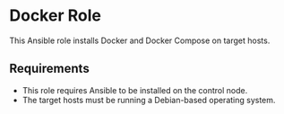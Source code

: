 # Docker Role

This Ansible role installs Docker and Docker Compose on target hosts.

## Requirements

- This role requires Ansible to be installed on the control node.
- The target hosts must be running a Debian-based operating system.